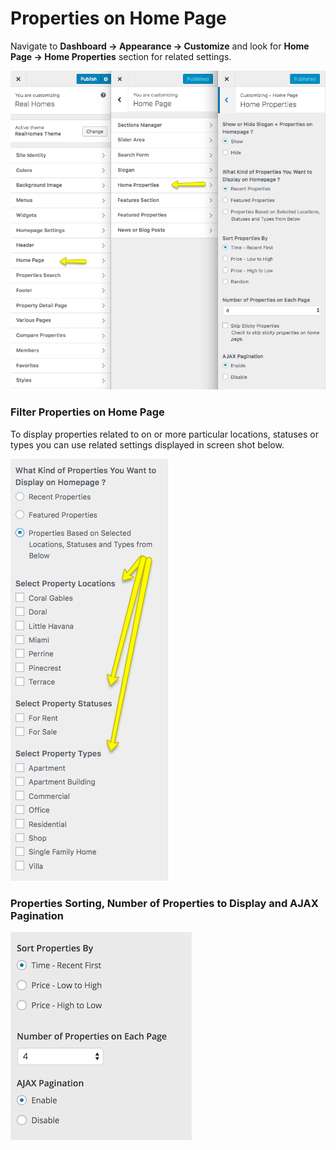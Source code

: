 # Properties on Home Page

Navigate to **Dashboard → Appearance → Customize** and look for **Home Page → Home Properties** section for related settings.

![Properties On Home Page](images/home-setup/customize-homepage-prop-full.png)

### Filter Properties on Home Page

To display properties related to on or more particular locations, statuses or types you can use related settings displayed in screen shot below.

![Slogan Section](images/home-setup/home-properties-filter.png)

### Properties Sorting, Number of Properties to Display and AJAX Pagination

![Slogan Section](images/home-setup/home-properties-sort.png)
